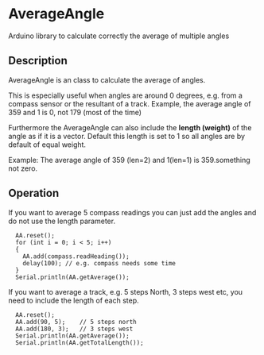# AverageAngle
Arduino library to calculate correctly the average of multiple angles

## Description

AverageAngle is an class to calculate the average of angles.

This is especially useful when angles are around 0 degrees, 
e.g. from a compass sensor or the resultant of a track.
Example, the average angle of 359 and 1 is 0, not 179 (most of the time)

Furthermore the AverageAngle can also include the **length (weight)** of the angle
as if it is a vector. Default this length is set to 1 so all angles are by default of
equal weight.

Example: The average angle of 359 (len=2) and 1(len=1) is 359.something not zero.


## Operation

If you want to average 5 compass readings you can just add the angles and 
do not use the length parameter.
```
  AA.reset();
  for (int i = 0; i < 5; i++)
  {
    AA.add(compass.readHeading());
    delay(100); // e.g. compass needs some time
  }
  Serial.println(AA.getAverage());
```


If you want to average a track, e.g. 5 steps North, 3 steps west etc, you 
need to include the length of each step.
```
  AA.reset();
  AA.add(90, 5); 	// 5 steps north
  AA.add(180, 3);	// 3 steps west
  Serial.println(AA.getAverage());
  Serial.println(AA.getTotalLength());
```


  




